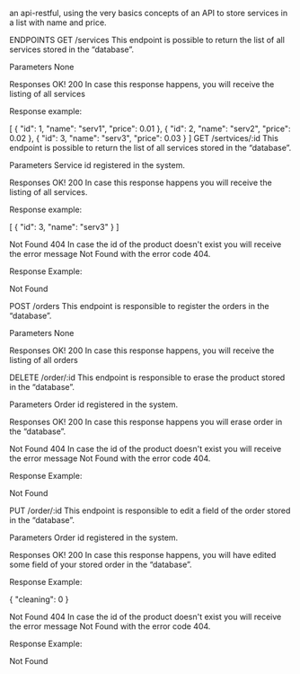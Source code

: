 an api-restful, using the very basics concepts of an API to store services in a list with name and price.

ENDPOINTS
GET /services
This endpoint is possible to return the list of all services stored in the “database”.

Parameters
None

Responses
OK! 200
In case this response happens, you will receive the listing of all services

Response example:

[
   {
   	"id": 1,
   	"name": "serv1",
   	"price": 0.01
   },
   {
   	"id": 2,
   	"name": "serv2",
   	"price": 0.02
   },
   {
   	"id": 3,
   	"name": "serv3",
   	"price": 0.03
   }
]
GET /sertvices/:id
This endpoint is possible to return the list of all services stored in the “database”.

Parameters
Service id registered in the system.

Responses
OK! 200
In case this response happens you will receive the listing of all services.

Response example:

[
{
   	"id": 3,
   	"name": "serv3"
   }
]

Not Found 404
In case the id of the product doesn't exist you will receive the error message Not Found with the error code 404.

Response Example:

Not Found

POST /orders
This endpoint is responsible to register the orders in the “database”.

Parameters
None

Responses
OK! 200
In case this response happens, you will receive the listing of all orders

DELETE /order/:id
This endpoint is responsible to erase the product stored in the “database”.

Parameters
Order id registered in the system.

Responses
OK! 200
In case this response happens you will erase order in the “database”.

Not Found 404
In case the id of the product doesn't exist you will receive the error message Not Found with the error code 404.

Response Example:

Not Found

PUT /order/:id
This endpoint is responsible to edit a field of the order stored in the “database”.

Parameters
Order id registered in the system.

Responses
OK! 200
In case this response happens, you will have edited some field of your stored order in the “database”.

Response Example:


{
   	"cleaning": 0
}

Not Found 404
In case the id of the product doesn't exist you will receive the error message Not Found with the error code 404.

Response Example:

Not Found